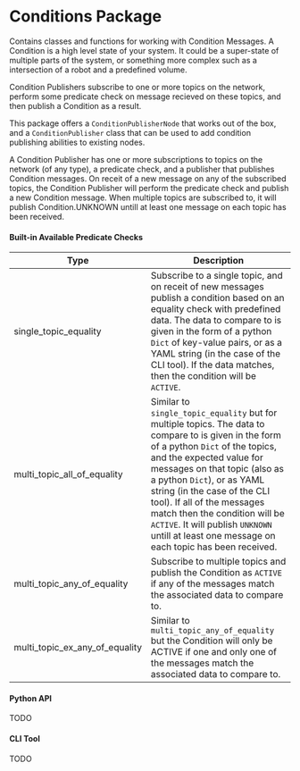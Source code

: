 # Conditions Package

Contains classes and functions for working with Condition Messages. A Condition is a high level state of your system. It could be a super-state of multiple parts of the system, or something more complex such as a intersection of a robot and a predefined volume.

Condition Publishers subscribe to one or more topics on the network, perform some predicate check on message recieved on these topics, and then publish a Condition as a result.

This package offers a `ConditionPublisherNode` that works out of the box, and a `ConditionPublisher` class that can be used to add condition publishing abilities to existing nodes.

A Condition Publisher has one or more subscriptions to topics on the network (of any type), a predicate check, and a publisher that publishes Condition messages. On receit of a new message on any of the subscribed topics, the Condition Publisher will perform the predicate check and publish a new Condition message. When multiple topics are subscribed to, it will publish Condition.UNKNOWN untill at least one message on each topic has been received.

#### Built-in Available Predicate Checks
| Type | Description |
| ---- | ------------|
| single_topic_equality | Subscribe to a single topic, and on receit of new messages publish a condition based on an equality check with predefined data. The data to compare to is given in the form of a python `Dict` of key-value pairs, or as a YAML string (in the case of the CLI tool). If the data matches, then the condition will be `ACTIVE`. | 
| multi_topic_all_of_equality | Similar to `single_topic_equality` but for multiple topics. The data to compare to is given in the form of a python `Dict` of the topics, and the expected value for messages on that topic (also as a python `Dict`), or as YAML string (in the case of the CLI tool). If all of the messages match then the condition will be `ACTIVE`. It will publish `UNKNOWN` untill at least one message on each topic has been received. |
| multi_topic_any_of_equality | Subscribe to multiple topics and publish the Condition as `ACTIVE` if any of the messages match the associated data to compare to. |
| multi_topic_ex_any_of_equality | Similar to `multi_topic_any_of_equality` but the Condition will only be ACTIVE if one and only one of the messages match the associated data to compare to. |

#### Python API

TODO

#### CLI Tool

TODO

